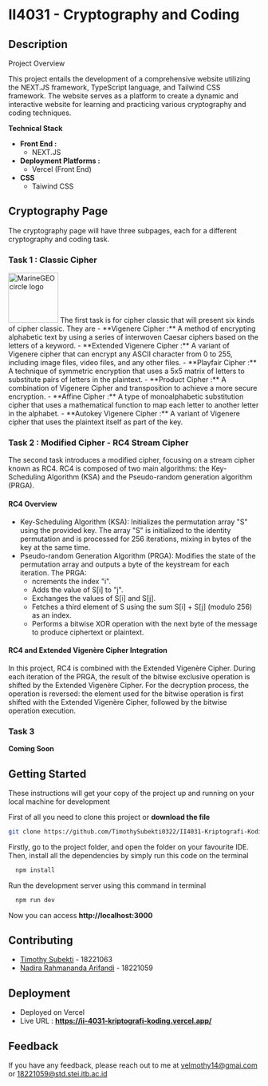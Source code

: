 # II4031 - Cryptography and Coding 

## Description
Project Overview

This project entails the development of a comprehensive website utilizing the NEXT.JS framework, TypeScript language, and Tailwind CSS framework. The website serves as a platform to create a dynamic and interactive website for learning and practicing various cryptography and coding techniques.

**Technical Stack**

- **Front End :** 
    - NEXT.JS
- **Deployment Platforms :**
    - Vercel (Front End)
- **CSS**
    - Taiwind CSS




## Cryptography Page
The cryptography page will have three subpages, each for a different cryptography and coding task. 

### Task 1 : Classic Cipher
<img src="/assets/img/MarineGEO_logo.png" alt="MarineGEO circle logo" style="height: 100px; width:100px;"/>
The first task is for cipher classic that will present six kinds of cipher classic. They are
- **Vigenere Cipher :** A method of encrypting alphabetic text by using a series of interwoven Caesar ciphers based on the letters of a keyword.
- **Extended Vigenere Cipher :** A variant of Vigenere cipher that can encrypt any ASCII character from 0 to 255, including image files, video files, and any other files.
- **Playfair Cipher :** A technique of symmetric encryption that uses a 5x5 matrix of letters to substitute pairs of letters in the plaintext.
- **Product Cipher :** A combination of Vigenere Cipher and transposition to achieve a more secure encryption.
- **Affine Cipher :** A type of monoalphabetic substitution cipher that uses a mathematical function to map each letter to another letter in the alphabet.
- **Autokey Vigenere Cipher :** A variant of Vigenere cipher that uses the plaintext itself as part of the key.

### Task 2 : Modified Cipher - RC4 Stream Cipher
The second task introduces a modified cipher, focusing on a stream cipher known as RC4. RC4 is composed of two main algorithms: the Key-Scheduling Algorithm (KSA) and the Pseudo-random generation algorithm (PRGA).

#### RC4 Overview
- Key-Scheduling Algorithm (KSA): Initializes the permutation array "S" using the provided key. The array "S" is initialized to the identity permutation and is processed for 256 iterations, mixing in bytes of the key at the same time.
- Pseudo-random Generation Algorithm (PRGA): Modifies the state of the permutation array and outputs a byte of the keystream for each iteration. The PRGA:
    - ncrements the index "i".
    - Adds the value of S[i] to "j".
    - Exchanges the values of S[i] and S[j].
    - Fetches a third element of S using the sum S[i] + S[j] (modulo 256) as an index.
    - Performs a bitwise XOR operation with the next byte of the message to produce ciphertext or plaintext.

#### RC4 and Extended Vigenère Cipher Integration
In this project, RC4 is combined with the Extended Vigenère Cipher. During each iteration of the PRGA, the result of the bitwise exclusive operation is shifted by the Extended Vigenère Cipher. For the decryption process, the operation is reversed: the element used for the bitwise operation is first shifted with the Extended Vigenère Cipher, followed by the bitwise operation execution.



### Task 3
**Coming Soon**
## Getting Started

These instructions will get your copy of the project up and running on your local machine for development

First of all you need to clone this project or **download the file**

```bash
git clone https://github.com/TimothySubekti0322/II4031-Kriptografi-Koding
```

Firstly, go to the project folder, and open the folder on your favourite IDE. Then, install all the dependencies by simply run this code on the terminal

```bash
  npm install
```

Run the development server using this command in terminal

```bash
  npm run dev
```

Now you can access **http://localhost:3000**


## Contributing

- [Timothy Subekti](https://github.com/TimothySubekti0322) - 18221063
- [Nadira Rahmananda Arifandi](https://github.com/yourusername) - 18221059
## Deployment
- Deployed on Vercel
- Live URL : **https://ii-4031-kriptografi-koding.vercel.app/**




## Feedback

If you have any feedback, please reach out to me at velmothy14@gmai.com or 18221059@std.stei.itb.ac.id